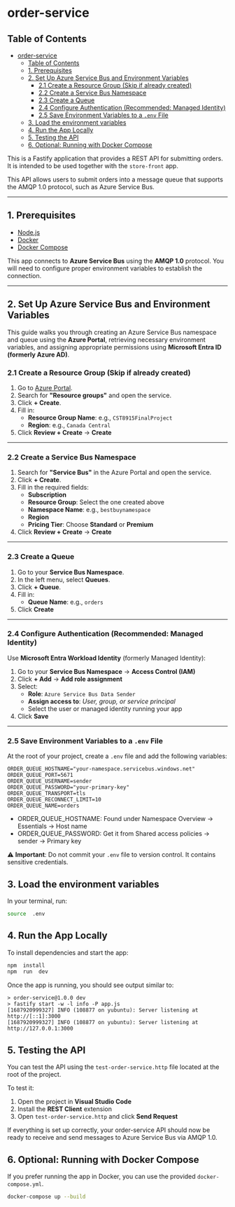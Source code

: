 # order-service

## Table of Contents

- [order-service](#order-service)
  - [Table of Contents](#table-of-contents)
  - [1. Prerequisites](#1-prerequisites)
  - [2. Set Up Azure Service Bus and Environment Variables](#2-set-up-azure-service-bus-and-environment-variables)
    - [2.1 Create a Resource Group (Skip if already created)](#21-create-a-resource-group-skip-if-already-created)
    - [2.2 Create a Service Bus Namespace](#22-create-a-service-bus-namespace)
    - [2.3 Create a Queue](#23-create-a-queue)
    - [2.4 Configure Authentication (Recommended: Managed Identity)](#24-configure-authentication-recommended-managed-identity)
    - [2.5 Save Environment Variables to a `.env` File](#25-save-environment-variables-to-a-env-file)
  - [3. Load the environment variables](#3-load-the-environment-variables)
  - [4. Run the App Locally](#4-run-the-app-locally)
  - [5. Testing the API](#5-testing-the-api)
  - [6. Optional: Running with Docker Compose](#6-optional-running-with-docker-compose)

This is a Fastify application that provides a REST API for submitting orders. It is intended to be used together with the `store-front` app.

This API allows users to submit orders into a message queue that supports the AMQP 1.0 protocol, such as Azure Service Bus.

---

## 1. Prerequisites

- [Node.js](https://nodejs.org/en/download/)
- [Docker](https://docs.docker.com/get-docker/)
- [Docker Compose](https://docs.docker.com/compose/install/)

This app connects to **Azure Service Bus** using the **AMQP 1.0** protocol. You will need to configure proper environment variables to establish the connection.

---

## 2. Set Up Azure Service Bus and Environment Variables

This guide walks you through creating an Azure Service Bus namespace and queue using the **Azure Portal**, retrieving necessary environment variables, and assigning appropriate permissions using **Microsoft Entra ID (formerly Azure AD)**.

### 2.1 Create a Resource Group (Skip if already created)

1. Go to [Azure Portal](https://portal.azure.com).
2. Search for **"Resource groups"** and open the service.
3. Click **+ Create**.
4. Fill in:
   - **Resource Group Name**: e.g., `CST8915FinalProject`
   - **Region**: e.g., `Canada Central`
5. Click **Review + Create** → **Create**

---

### 2.2 Create a Service Bus Namespace

1. Search for **"Service Bus"** in the Azure Portal and open the service.
2. Click **+ Create**.
3. Fill in the required fields:
   - **Subscription**
   - **Resource Group**: Select the one created above
   - **Namespace Name**: e.g., `bestbuynamespace`
   - **Region**
   - **Pricing Tier**: Choose **Standard** or **Premium**
4. Click **Review + Create** → **Create**

---

### 2.3 Create a Queue

1. Go to your **Service Bus Namespace**.
2. In the left menu, select **Queues**.
3. Click **+ Queue**.
4. Fill in:
   - **Queue Name**: e.g., `orders`
5. Click **Create**

---

### 2.4 Configure Authentication (Recommended: Managed Identity)

Use **Microsoft Entra Workload Identity** (formerly Managed Identity):

1. Go to your **Service Bus Namespace** → **Access Control (IAM)**
2. Click **+ Add** → **Add role assignment**
3. Select:
   - **Role**: `Azure Service Bus Data Sender`
   - **Assign access to**: *User, group, or service principal*
   - Select the user or managed identity running your app
4. Click **Save**

---

### 2.5 Save Environment Variables to a `.env` File

At the root of your project, create a `.env` file and add the following variables:

```env
ORDER_QUEUE_HOSTNAME="your-namespace.servicebus.windows.net"
ORDER_QUEUE_PORT=5671
ORDER_QUEUE_USERNAME=sender
ORDER_QUEUE_PASSWORD="your-primary-key"
ORDER_QUEUE_TRANSPORT=tls
ORDER_QUEUE_RECONNECT_LIMIT=10
ORDER_QUEUE_NAME=orders
```

  - ORDER_QUEUE_HOSTNAME: Found under Namespace Overview → Essentials → Host name
  - ORDER_QUEUE_PASSWORD: Get it from Shared access policies → sender → Primary key

⚠️ **Important**: Do not commit your `.env` file to version control. It contains sensitive credentials.

## 3. Load the environment variables

In your terminal, run:

```bash
source  .env
```

## 4. Run the App Locally

To install dependencies and start the app:

```bash
npm  install
npm  run  dev
```

Once the app is running, you should see output similar to:

```text
> order-service@1.0.0 dev
> fastify start -w -l info -P app.js
[1687920999327] INFO (108877 on yubuntu): Server listening at http://[::1]:3000
[1687920999327] INFO (108877 on yubuntu): Server listening at http://127.0.0.1:3000
```

## 5. Testing the API

You can test the API using the `test-order-service.http` file located at the root of the project.

To test it:

1. Open the project in **Visual Studio Code**  
2. Install the **REST Client** extension  
3. Open `test-order-service.http` and click **Send Request**

If everything is set up correctly, your order-service API should now be ready to receive and send messages to Azure Service Bus via AMQP 1.0.

## 6. Optional: Running with Docker Compose

If you prefer running the app in Docker, you can use the provided `docker-compose.yml`.

```bash
docker-compose up --build
```
